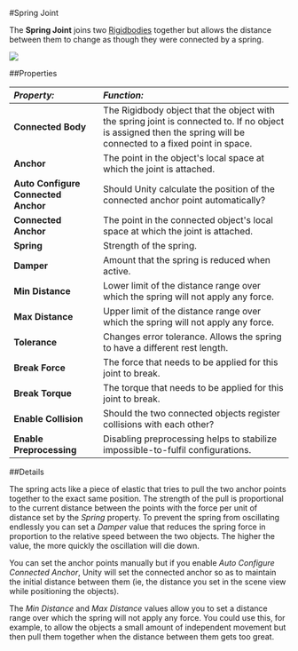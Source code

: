 #Spring Joint

The __Spring Joint__ joins two [Rigidbodies](class-Rigidbody) together but allows the distance between them to change as though they were connected by a spring.

![](../uploads/Main/Inspector-SpringJoint.png) 


##Properties

|**_Property:_** |**_Function:_** |
|:---|:---|
|__Connected Body__ |The Rigidbody object that the object with the spring joint is connected to. If no object is assigned then the spring will be connected to a fixed point in space.|
|__Anchor__ |The point in the object's local space at which the joint is attached.|
|__Auto Configure Connected Anchor__ |Should Unity calculate the position of the connected anchor point automatically?  |
|__Connected Anchor__ |The point in the connected object's local space at which the joint is attached. |
|__Spring__ |Strength of the spring.|
|__Damper__ |Amount that the spring is reduced when active. |
|__Min Distance__ |Lower limit of the distance range over which the spring will not apply any force. |
|__Max Distance__ |Upper limit of the distance range over which the spring will not apply any force. |
|__Tolerance__ |Changes error tolerance. Allows the spring to have a different rest length. |
|__Break Force__ |The force that needs to be applied for this joint to break. |
|__Break Torque__ |The torque that needs to be applied for this joint to break. |
|__Enable Collision__ |Should the two connected objects register collisions with each other? |
|__Enable Preprocessing__ | Disabling preprocessing helps to stabilize impossible-to-fulfil configurations. |

##Details

The spring acts like a piece of elastic that tries to pull the two anchor points together to the exact same position. The strength of the pull is proportional to the current distance between the points with the force per unit of distance set by the _Spring_ property. To prevent the spring from oscillating endlessly you can set a _Damper_ value that reduces the spring force in proportion to the relative speed between the two objects. The higher the value, the more quickly the oscillation will die down.

You can set the anchor points manually but if you enable _Auto Configure Connected Anchor_, Unity will set the connected anchor so as to maintain the initial distance between them (ie, the distance you set in the scene view while positioning the objects).

The _Min Distance_ and _Max Distance_ values allow you to set a distance range over which the spring will not apply any force. You could use this, for example, to allow the objects a small amount of independent movement but then pull them together when the distance between them gets too great. 

